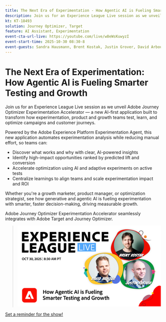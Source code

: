 ```yaml
---
title: The Next Era of Experimentation - How Agentic AI is Fueling Smarter Testing and Growth
description: Join us for an Experience League Live session as we unveil Adobe Journey Optimizer Experimentation Accelerator — a new AI-first application built to transform how experimentation, product and growth teams test, learn, and optimize campaigns and customer journeys.  
kt: KT-18493
solution: Journey Optimizer, Target
feature: AI Assistant, Experimentation
event-cta-url-live: https://youtube.com/live/w8eWsKuwyzI
event-start-time: 2025-10-30 08:30-8
event-guests: Sandra Hausmann, Brent Kostak, Justin Grover, David Arbour
---
```


# The Next Era of Experimentation: How Agentic AI is Fueling Smarter Testing and Growth

Join us for an Experience League Live session as we unveil Adobe Journey Optimizer Experimentation Accelerator — a new AI-first application built to transform how experimentation, product and growth teams test, learn, and optimize campaigns and customer journeys.  

Powered by the Adobe Experience Platform Experimentation Agent, this new application automates experimentation analysis while reducing manual effort, so teams can: 

- Discover what works and why with clear, AI-powered insights 
- Identify high-impact opportunities ranked by predicted lift and conversion 
- Accelerate optimization using AI and adaptive experiments on active tests 
- Centralize learnings to align teams and scale experimentation impact and ROI 

Whether you're a growth marketer, product manager, or optimization strategist, see how generative and agentic AI is fueling experimentation with smarter, faster decision-making,  driving measurable growth.  

Adobe Journey Optimizer Experimentation Accelerator seamlessly integrates with Adobe Target and Journey Optimizer.

>![Show banner](/help/experience-league-live/assets/exl-live-episode-10-30-25-web-banner.png)

[Set a reminder for the show!](https://youtube.com/live/w8eWsKuwyzI)
